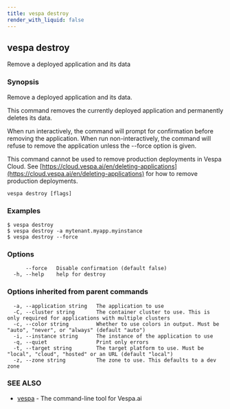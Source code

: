 ```yaml
---
title: vespa destroy
render_with_liquid: false
---
```


## vespa destroy

Remove a deployed application and its data

### Synopsis

Remove a deployed application and its data.

This command removes the currently deployed application and permanently
deletes its data.

When run interactively, the command will prompt for confirmation before
removing the application. When run non-interactively, the command will refuse
to remove the application unless the --force option is given.

This command cannot be used to remove production deployments in Vespa Cloud. See
[https://cloud.vespa.ai/en/deleting-applications](https://cloud.vespa.ai/en/deleting-applications) for how to remove production
deployments.


```
vespa destroy [flags]
```

### Examples

```
$ vespa destroy
$ vespa destroy -a mytenant.myapp.myinstance
$ vespa destroy --force
```

### Options

```
      --force   Disable confirmation (default false)
  -h, --help    help for destroy
```

### Options inherited from parent commands

```
  -a, --application string   The application to use
  -C, --cluster string       The container cluster to use. This is only required for applications with multiple clusters
  -c, --color string         Whether to use colors in output. Must be "auto", "never", or "always" (default "auto")
  -i, --instance string      The instance of the application to use
  -q, --quiet                Print only errors
  -t, --target string        The target platform to use. Must be "local", "cloud", "hosted" or an URL (default "local")
  -z, --zone string          The zone to use. This defaults to a dev zone
```

### SEE ALSO

* [vespa](vespa.html)	 - The command-line tool for Vespa.ai

